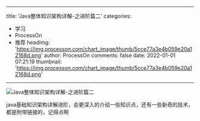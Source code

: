 
---
title: 'Java整体知识架构详解-之进阶篇二'
categories: 
 - 学习
 - ProcessOn
 - 推荐
headimg: 'https://img.processon.com/chart_image/thumb/5cce77a3e4b059e20a12168d.png'
author: ProcessOn
comments: false
date: 2022-01-01 07:21:19
thumbnail: 'https://img.processon.com/chart_image/thumb/5cce77a3e4b059e20a12168d.png'
---

<div>   
<img class="thumb" alt="Java整体知识架构详解-之进阶篇二" src="https://img.processon.com/chart_image/thumb/5cce77a3e4b059e20a12168d.png" referrerpolicy="no-referrer">
<p>java基础知识架构详解进阶，会更深入的介绍一些知识点，还有一些新奇的技术，都是附带链接的，记得点啊</p>  
</div>
            